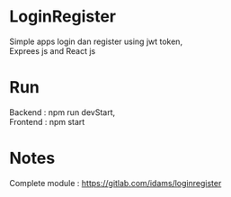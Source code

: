 # LoginRegister

Simple apps login dan register using jwt token,  
Exprees js and React js  

# Run   
Backend : npm run devStart,   
Frontend : npm start  

# Notes
Complete module : https://gitlab.com/idams/loginregister
